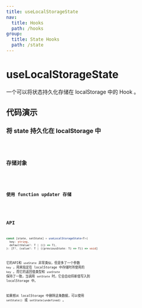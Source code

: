 ```yaml
---
title: useLocalStorageState
nav:
  title: Hooks
  path: /hooks
group:
  title: State Hooks
  path: /state
---
```


# useLocalStorageState

一个可以将状态持久化存储在 localStorage 中的 Hook 。

## 代码演示

### 将 state 持久化在 localStorage 中

<code src="./demo/demo-01.tsx" />

### 存储对象

<code src="./demo/demo-02.tsx" />

### 使用 function updater 存储

<code src="./demo/demo-03.tsx" />

## API

```typescript
const [state, setState] = useLocalStorageState<T>(
  key: string,
  defaultValue?: T | (() => T),
): [T?, (value?: T | ((previousState: T) => T)) => void]
```
它的API和 `useState` 非常类似，但是多了一个参数 `key` ，用来指定在 localStorage 中存储时所使用的 `key` 。而它的返回值类型和 `useState` 保持了一致，当调用 `setState` 时，它会自动将新值写入到 localStorage 中。

如果想从 localStorage 中删除这条数据，可以使用 `setState()` 或 `setState(undefined)` 。
